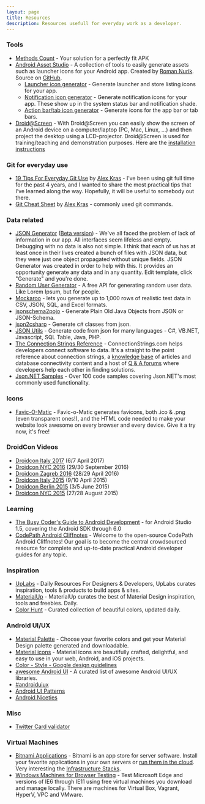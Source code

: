 ```yaml
---
layout: page
title: Resources
description: Resources usefull for everyday work as a developer.
---
```


### Tools
* [Methods Count](http://www.methodscount.com/) - Your solution for a perfectly fit APK
* [Android Asset Studio](https://romannurik.github.io/AndroidAssetStudio/) - A collection of tools to easily generate assets such as launcher icons for your Android app. Created by [Roman Nurik](https://twitter.com/romannurik). Source on [GitHub](https://github.com/romannurik/AndroidAssetStudio).
	* [Launcher icon generator](https://romannurik.github.io/AndroidAssetStudio/icons-launcher.html) - Generate launcher and store listing icons for your app.
	* [Notification icon generator](https://romannurik.github.io/AndroidAssetStudio/icons-notification.html) - Generate notification icons for your app. These show up in the system status bar and notification shade.
	* [Action bar/tab icon generator](https://romannurik.github.io/AndroidAssetStudio/icons-actionbar.html) - Generate icons for the app bar or tab bars.
* [Droid@Screen](http://droid-at-screen.org/) - With Droid@Screen you can easily show the screen of an Android device on a computer/laptop (PC, Mac, Linux, ...) and then project the desktop using a LCD-projector. Droid@Screen is used for training/teaching and demonstration purposes. Here are the [installation instructions](http://droid-at-screen.org/installation.html)


### Git for everyday use
* [19 Tips For Everyday Git Use](http://www.alexkras.com/19-git-tips-for-everyday-use/) by [Alex Kras](http://www.alexkras.com/) - I’ve been using git full time for the past 4 years, and I wanted to share the most practical tips that I’ve learned along the way. Hopefully, it will be useful to somebody out there.
* [Git Cheat Sheet](http://www.alexkras.com/getting-started-with-git/) by [Alex Kras](http://www.alexkras.com/) - commonly used git commands.

### Data related
* [JSON Generator](http://www.json-generator.com/) ([Beta version](http://beta.json-generator.com/)) - We've all faced the problem of lack of information in our app. All interfaces seem lifeless and empty. Debugging with no data is also not simple. I think that each of us has at least once in their lives created a bunch of files with JSON data, but they were just one object propagated without unique fields. JSON Generator was created in order to help with this. It provides an opportunity generate any data and in any quantity. Edit template, click "Generate" and you're done.
* [Random User Generator](http://randomuser.me/) - A free API for generating random user data. Like Lorem Ipsum, but for people.
* [Mockaroo](https://www.mockaroo.com/) - lets you generate up to 1,000 rows of realistic test data in CSV, JSON, SQL, and Excel formats.
* [jsonschema2pojo](http://www.jsonschema2pojo.org/) - Generate Plain Old Java Objects from JSON or JSON-Schema.
* [json2csharp](http://json2csharp.com/) - Generate c# classes from json.
* [JSON Utils](http://jsonutils.com/) - Generate code from json for many languages - C#, VB.NET, Javascript, SQL Table, Java, PHP.
* [The Connection Strings Reference](https://www.connectionstrings.com/) - ConnectionStrings.com helps developers connect software to data. It's a straight to the point reference about connection strings, a [knowledge base](https://www.connectionstrings.com/kb/) of articles and database connectivity content and a host of [Q & A forums](https://www.connectionstrings.com/questions/) where developers help each other in finding solutions.
* [Json.NET Samples](http://www.newtonsoft.com/json/help/html/Samples.htm) - Over 100 code samples covering Json.NET's most commonly used functionality.

### Icons
* [Favic-O-Matic](http://www.favicomatic.com/) - Favic-o-Matic generates favicons, both .ico & .png (even transparent ones!), and the HTML code needed to make your website look awesome on every browser and every device. Give it a try now, it's free!

### DroidCon Videos
* [Droidcon Italy 2017](https://www.youtube.com/playlist?list=PL4ebO4PmeAi4MgpaaK9Hej0P6ooIhmfms) (6/7 April 2017)
* [Droidcon NYC 2016](https://www.youtube.com/playlist?list=PLnVy79PaFHMXJha06t6pWfkYcATV4oPvC) (29/30 September 2016)
* [Droidcon Zagreb 2016](https://www.youtube.com/channel/UCgie3cPslUv7rrpGGWoWiSA) (28/29 April 2016)
* [Droidcon Italy 2015](https://www.youtube.com/playlist?list=PL4ebO4PmeAi6s0zJoLuydIXUIHxrG8ohS) (9/10 April 2015)
* [Droidcon Berlin 2015](https://www.youtube.com/playlist?list=PL9Pfzam3fFdeURdCGf1vlBrnMn3MxjvRS) (3/5 June 2015)
* [Droidcon NYC 2015](https://www.youtube.com/playlist?list=PLnVy79PaFHMUqqvwbjyKJZv1N8rzHOCBi) (27/28 August 2015)

### Learning
* [The Busy Coder's Guide to Android Development](https://commonsware.com/Android/) - for Android Studio 1.5, covering the Android SDK through 6.0
* [CodePath Android Cliffnotes](http://guides.codepath.com/android) - Welcome to the open-source CodePath Android Cliffnotes! Our goal is to become the central crowdsourced resource for complete and up-to-date practical Android developer guides for any topic. 

### Inspiration
* [UpLabs](http://www.uplabs.com/) - Daily Resources For Designers & Developers, UpLabs curates inspiration, tools & products to build apps & sites.
* [MaterialUp](http://www.materialup.com/) - MaterialUp curates the best of Material Design inspiration, tools and freebies. Daily.
* [Color Hunt](http://colorhunt.co/) - Curated collection of beautiful colors, updated daily.

### Android UI/UX
* [Material Palette](https://www.materialpalette.com/) - Choose your favorite colors and get your Material Design palette generated and downloadable.
* [Material icons](https://design.google.com/icons/) - Material icons are beautifully crafted, delightful, and easy to use in your web, Android, and iOS projects.
* [Color - Style - Google design guidelines](http://www.google.co.in/design/spec/style/color.html#color-color-palette)
* [awesome Android UI](https://github.com/wasabeef/awesome-android-ui) - A curated list of awesome Android UI/UX libraries.
* [#androiduiux](http://androiduiux.com/)
* [Android UI Patterns](http://www.androiduipatterns.com/)
* [Android Niceties](http://androidniceties.tumblr.com/)

### Misc
* [Twitter Card validator](https://cards-dev.twitter.com/validator)

### Virtual Machines
* [Bitnami Applications](https://bitnami.com/stacks) - Bitnami is an app store for server software. Install your favorite applications in your own servers or [run them in the cloud](https://bitnami.com/cloud/). Very interesting the [Infrastructure Stacks](https://bitnami.com/stacks/infrastructure).
* [Windows Machines for Browser Testing](https://dev.modern.ie/tools/vms/windows/) - Test Microsoft Edge and versions of IE6 through IE11 using free virtual machines you download and manage locally. There are machines for Virtual Box, Vagrant, HyperV, VPC and VMware.